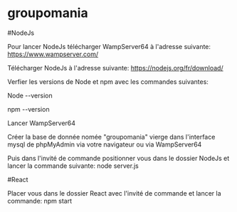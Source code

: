 # groupomania

#NodeJs

Pour lancer NodeJs télécharger WampServer64 à l'adresse suivante: https://www.wampserver.com/

Télécharger NodeJs à l'adresse suivante: https://nodejs.org/fr/download/

Verfier les versions de Node et npm avec les commandes suivantes:

Node --version

npm --version

Lancer WampServer64

Créer la base de donnée nomée "groupomania" vierge dans l'interface mysql de phpMyAdmin via votre navigateur ou via WampServer64

Puis dans l'invité de commande positionner vous dans le dossier NodeJs et lancer la commande suivante: node server.js

#React

Placer vous dans le dossier React avec l'invité de commande et lancer la commande: npm start
